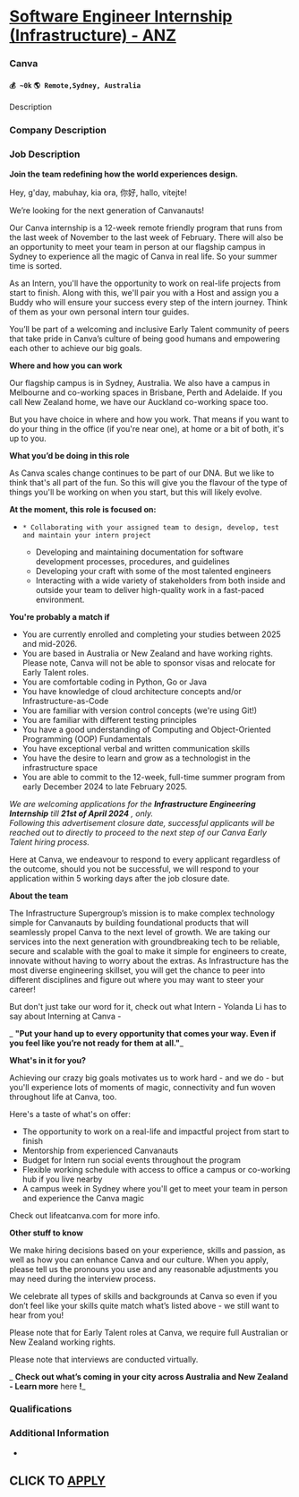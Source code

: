 # [Software Engineer Internship (Infrastructure) - ANZ](https://www.remotewlb.com/apply/software-engineer-internship-infrastructure-anz-80211)  
### Canva  
#### `💰 ~0k` `🌎 Remote,Sydney, Australia`  

Description

### Company Description

### Job Description

 **Join the team redefining how the world experiences design.**

Hey, g'day, mabuhay, kia ora, 你好, hallo, vítejte!

We’re looking for the next generation of Canvanauts!

Our Canva internship is a 12-week remote friendly program that runs from the last week of November to the last week of February. There will also be an opportunity to meet your team in person at our flagship campus in Sydney to experience all the magic of Canva in real life. So your summer time is sorted.

As an Intern, you'll have the opportunity to work on real-life projects from start to finish. Along with this, we'll pair you with a Host and assign you a Buddy who will ensure your success every step of the intern journey. Think of them as your own personal intern tour guides.

You’ll be part of a welcoming and inclusive Early Talent community of peers that take pride in Canva’s culture of being good humans and empowering each other to achieve our big goals.

  
**Where and how you can work**

Our flagship campus is in Sydney, Australia. We also have a campus in Melbourne and co-working spaces in Brisbane, Perth and Adelaide. If you call New Zealand home, we have our Auckland co-working space too.

But you have choice in where and how you work. That means if you want to do your thing in the office (if you're near one), at home or a bit of both, it's up to you.

 **What you’d be doing in this role**

As Canva scales change continues to be part of our DNA. But we like to think that's all part of the fun. So this will give you the flavour of the type of things you'll be working on when you start, but this will likely evolve.

 **At the moment, this role is focused on:**

  *     * Collaborating with your assigned team to design, develop, test and maintain your intern project
    * Developing and maintaining documentation for software development processes, procedures, and guidelines
    * Developing your craft with some of the most talented engineers
    * Interacting with a wide variety of stakeholders from both inside and outside your team to deliver high-quality work in a fast-paced environment.

 **You're probably a match if**

  * You are currently enrolled and completing your studies between 2025 and mid-2026.
  * You are based in Australia or New Zealand and have working rights. Please note, Canva will not be able to sponsor visas and relocate for Early Talent roles.
  * You are comfortable coding in Python, Go or Java
  * You have knowledge of cloud architecture concepts and/or Infrastructure-as-Code
  * You are familiar with version control concepts (we're using Git!)
  * You are familiar with different testing principles
  * You have a good understanding of Computing and Object-Oriented Programming (OOP) Fundamentals
  * You have exceptional verbal and written communication skills
  * You have the desire to learn and grow as a technologist in the infrastructure space
  * You are able to commit to the 12-week, full-time summer program from early December 2024 to late February 2025.

 _We are welcoming applications for the **Infrastructure Engineering Internship** till **21st of April 2024** , only.  
Following this advertisement closure date, successful applicants will be reached out to directly to proceed to the next step of our Canva Early Talent hiring process._  
  
Here at Canva, we endeavour to respond to every applicant regardless of the outcome, should you not be successful, we will respond to your application within 5 working days after the job closure date.

  
**About the team**

The Infrastructure Supergroup’s mission is to make complex technology simple for Canvanauts by building foundational products that will seamlessly propel Canva to the next level of growth. We are taking our services into the next generation with groundbreaking tech to be reliable, secure and scalable with the goal to make it simple for engineers to create, innovate without having to worry about the extras. As Infrastructure has the most diverse engineering skillset, you will get the chance to peer into different disciplines and figure out where you may want to steer your career!

But don't just take our word for it, check out what Intern - Yolanda Li has to say about Interning at Canva -

 _ **"Put your hand up to every opportunity that comes your way. Even if you feel like you’re not ready for them at all."**_

  
**What's in it for you?**

Achieving our crazy big goals motivates us to work hard - and we do - but you'll experience lots of moments of magic, connectivity and fun woven throughout life at Canva, too.

Here's a taste of what's on offer:

  * The opportunity to work on a real-life and impactful project from start to finish
  * Mentorship from experienced Canvanauts
  * Budget for Intern run social events throughout the program
  * Flexible working schedule with access to office a campus or co-working hub if you live nearby
  * A campus week in Sydney where you'll get to meet your team in person and experience the Canva magic

Check out lifeatcanva.com for more info.

 **Other stuff to know**

We make hiring decisions based on your experience, skills and passion, as well as how you can enhance Canva and our culture. When you apply, please tell us the pronouns you use and any reasonable adjustments you may need during the interview process.

We celebrate all types of skills and backgrounds at Canva so even if you don’t feel like your skills quite match what’s listed above - we still want to hear from you!

Please note that for Early Talent roles at Canva, we require full Australian or New Zealand working rights.

Please note that interviews are conducted virtually.

 _ **Check out what’s coming in your city across Australia and New Zealand - Learn more** here **!**_

### Qualifications

### Additional Information

-

  
## CLICK TO [APPLY](https://www.remotewlb.com/apply/software-engineer-internship-infrastructure-anz-80211)

